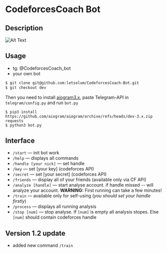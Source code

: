 # CodeforcesCoach Bot

## Description
![Alt Text](utils/tutorial.gif)

## Usage
- tg: @CodeforcesCoach_bot
- your own bot
```bash
$ git clone git@github.com:letsolum/CodeforcesCoach-Bot.git
$ git checkout dev
```
Then you need to install [aiogram3.x](https://github.com/aiogram/aiogram), paste Telegram-API in ```telegram/config.py``` and run ```bot.py```
```
$ pip3 install https://github.com/aiogram/aiogram/archive/refs/heads/dev-3.x.zip requests
$ python3 bot.py
```

## Interface
- <CODE>/start</CODE> — init bot work
- <CODE>/help</CODE> — displays all commands
- <CODE>/handle [your nick]</CODE> — set handle
- <CODE>/key</CODE> — set [your key] (codeforces API)
- <CODE>/secret</CODE> — set [your secret] (codeforces API)
- <CODE>/friends</CODE> — display all of your friends (available only via CF API)
- <CODE>/analyze [handle]</CODE> — start analyse account. if handle missed -- will analyze your account. <b>WARNING:</b> First running can take a few minutes!
- <CODE>/train</CODE> — available only for self-using (<i>you should set your handle firstly</i>)
- <CODE>/process</CODE> — displays all running analysis
- <CODE>/stop [num]</CODE> — stop analyse. If <CODE>[num]</CODE> is empty all analysis stopes. Else <CODE>[num]</CODE> should contain codeforces handle

## Version 1.2 update
- added new command ```/train```
